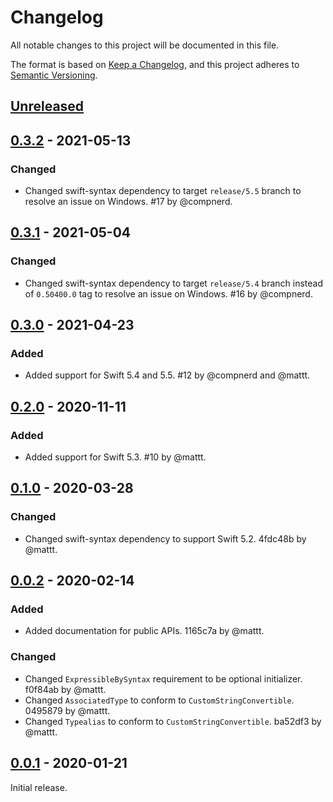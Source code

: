 # Changelog

All notable changes to this project will be documented in this file.

The format is based on [Keep a Changelog](https://keepachangelog.com/en/1.0.0/),
and this project adheres to [Semantic Versioning](https://semver.org/spec/v2.0.0.html).

## [Unreleased]

## [0.3.2] - 2021-05-13

### Changed

- Changed swift-syntax dependency to target `release/5.5` branch
  to resolve an issue on Windows.
  #17 by @compnerd.

## [0.3.1] - 2021-05-04

### Changed

- Changed swift-syntax dependency to target `release/5.4` branch
  instead of `0.50400.0` tag to resolve an issue on Windows.
  #16 by @compnerd.

## [0.3.0] - 2021-04-23

### Added

- Added support for Swift 5.4 and 5.5.
  #12 by @compnerd and @mattt.

## [0.2.0] - 2020-11-11

### Added

- Added support for Swift 5.3.
  #10 by @mattt.

## [0.1.0] - 2020-03-28

### Changed

- Changed swift-syntax dependency to support Swift 5.2.
  4fdc48b by @mattt.

## [0.0.2] - 2020-02-14

### Added

- Added documentation for public APIs.
  1165c7a by @mattt.

### Changed

- Changed `ExpressibleBySyntax` requirement to be optional initializer.
  f0f84ab by @mattt.
- Changed `AssociatedType` to conform to `CustomStringConvertible`.
  0495879 by @mattt.
- Changed `Typealias` to conform to `CustomStringConvertible`.
  ba52df3 by @mattt.

## [0.0.1] - 2020-01-21

Initial release.

[unreleased]: https://github.com/SwiftDocOrg/SwiftSemantics/compare/0.3.2...main
[0.3.2]: https://github.com/SwiftDocOrg/SwiftSemantics/releases/tag/0.3.2
[0.3.1]: https://github.com/SwiftDocOrg/SwiftSemantics/releases/tag/0.3.1
[0.3.0]: https://github.com/SwiftDocOrg/SwiftSemantics/releases/tag/0.3.0
[0.2.0]: https://github.com/SwiftDocOrg/SwiftSemantics/releases/tag/0.2.0
[0.1.0]: https://github.com/SwiftDocOrg/SwiftSemantics/releases/tag/0.1.0
[0.0.2]: https://github.com/SwiftDocOrg/SwiftSemantics/releases/tag/0.0.2
[0.0.1]: https://github.com/SwiftDocOrg/SwiftSemantics/releases/tag/0.0.1
